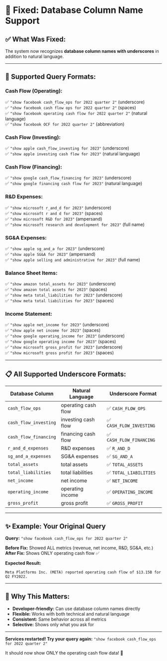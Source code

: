 # 🔧 Fixed: Database Column Name Support

## ✅ **What Was Fixed:**

The system now recognizes **database column names with underscores** in addition to natural language.

---

## 🎯 **Supported Query Formats:**

### **Cash Flow (Operating):**
✅ `"show facebook cash_flow_ops for 2022 quarter 2"` (underscore)  
✅ `"show facebook cash flow ops for 2022 quarter 2"` (spaces)  
✅ `"show facebook operating cash flow for 2022 quarter 2"` (natural language)  
✅ `"show facebook OCF for 2022 quarter 2"` (abbreviation)  

### **Cash Flow (Investing):**
✅ `"show apple cash_flow_investing for 2023"` (underscore)  
✅ `"show apple investing cash flow for 2023"` (natural language)  

### **Cash Flow (Financing):**
✅ `"show google cash_flow_financing for 2023"` (underscore)  
✅ `"show google financing cash flow for 2023"` (natural language)  

### **R&D Expenses:**
✅ `"show microsoft r_and_d for 2023"` (underscore)  
✅ `"show microsoft r and d for 2023"` (spaces)  
✅ `"show microsoft R&D for 2023"` (ampersand)  
✅ `"show microsoft research and development for 2023"` (full name)  

### **SG&A Expenses:**
✅ `"show apple sg_and_a for 2023"` (underscore)  
✅ `"show apple SG&A for 2023"` (ampersand)  
✅ `"show apple selling and administrative for 2023"` (full name)  

### **Balance Sheet Items:**
✅ `"show amazon total_assets for 2023"` (underscore)  
✅ `"show amazon total assets for 2023"` (spaces)  
✅ `"show meta total_liabilities for 2023"` (underscore)  
✅ `"show meta total liabilities for 2023"` (spaces)  

### **Income Statement:**
✅ `"show apple net_income for 2023"` (underscore)  
✅ `"show apple net income for 2023"` (spaces)  
✅ `"show google operating_income for 2023"` (underscore)  
✅ `"show google operating income for 2023"` (spaces)  
✅ `"show microsoft gross_profit for 2023"` (underscore)  
✅ `"show microsoft gross profit for 2023"` (spaces)  

---

## 📋 **All Supported Underscore Formats:**

| Database Column | Natural Language | Underscore Format |
|----------------|------------------|-------------------|
| `cash_flow_ops` | operating cash flow | ✅ `CASH_FLOW_OPS` |
| `cash_flow_investing` | investing cash flow | ✅ `CASH_FLOW_INVESTING` |
| `cash_flow_financing` | financing cash flow | ✅ `CASH_FLOW_FINANCING` |
| `r_and_d_expenses` | R&D expenses | ✅ `R_AND_D` |
| `sg_and_a_expenses` | SG&A expenses | ✅ `SG_AND_A` |
| `total_assets` | total assets | ✅ `TOTAL_ASSETS` |
| `total_liabilities` | total liabilities | ✅ `TOTAL_LIABILITIES` |
| `net_income` | net income | ✅ `NET_INCOME` |
| `operating_income` | operating income | ✅ `OPERATING_INCOME` |
| `gross_profit` | gross profit | ✅ `GROSS_PROFIT` |

---

## ✨ **Example: Your Original Query**

**Query:** `"show facebook cash_flow_ops for 2022 quarter 2"`

**Before Fix:** Showed ALL metrics (revenue, net income, R&D, SG&A, etc.)  
**After Fix:** Shows ONLY operating cash flow ✅

**Expected Result:**
```
Meta Platforms Inc. (META) reported operating cash flow of $13.15B for Q2 FY2022.
```

---

## 🎯 **Why This Matters:**

- **Developer-friendly:** Can use database column names directly
- **Flexible:** Works with both technical and natural language
- **Consistent:** Same behavior across all metrics
- **Selective:** Shows only what you ask for

---

**Services restarted! Try your query again:**
`"show facebook cash_flow_ops for 2022 quarter 2"`

It should now show ONLY the operating cash flow data! 🎉
